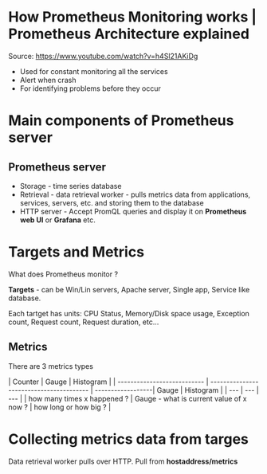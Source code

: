 
# How Prometheus Monitoring works | Prometheus Architecture explained

Source: https://www.youtube.com/watch?v=h4Sl21AKiDg

* Used for constant monitoring all the services
* Alert when crash
* For identifying problems before they occur

# Main components of Prometheus server

## Prometheus server

* Storage - time series database
* Retrieval - data retrieval worker - pulls metrics data from applications, services, servers, etc. and storing them to the database
* HTTP server - Accept PromQL queries and display it on **Prometheus web UI** or **Grafana** etc.

# Targets and Metrics

What does Prometheus monitor ?

**Targets** - can be Win/Lin servers, Apache server, Single app, Service like database.

Each tartget has units: CPU Status, Memory/Disk space usage, Exception count, Request count, Request duration, etc...

## Metrics

There are 3 metrics types

| Counter                     | Gauge                                    | Histogram             |
| --------------------------- | ---------------------------------------- | ------------------| Gauge | Histogram |
| --- | --- | --- |
| how many times x happened ? | Gauge - what is current value of x now ? | how long or how big ? |

# Collecting metrics data from targes

Data retrieval worker pulls over HTTP. Pull from **hostaddress/metrics**
<!--stackedit_data:
eyJoaXN0b3J5IjpbNjMxNDEzNDc1XX0=
-->